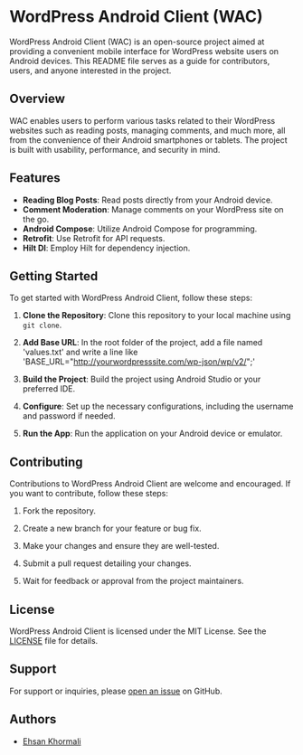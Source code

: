 # WordPress Android Client (WAC)

WordPress Android Client (WAC) is an open-source project aimed at providing a convenient mobile interface for WordPress website users on Android devices. This README file serves as a guide for contributors, users, and anyone interested in the project.

## Overview

WAC enables users to perform various tasks related to their WordPress websites such as reading posts, managing comments, and much more, all from the convenience of their Android smartphones or tablets. The project is built with usability, performance, and security in mind.

## Features

- **Reading Blog Posts**: Read posts directly from your Android device.
- **Comment Moderation**: Manage comments on your WordPress site on the go.
- **Android Compose**: Utilize Android Compose for programming.
- **Retrofit**: Use Retrofit for API requests.
- **Hilt DI**: Employ Hilt for dependency injection.

## Getting Started

To get started with WordPress Android Client, follow these steps:

1. **Clone the Repository**: Clone this repository to your local machine using `git clone`.

2. **Add Base URL**: In the root folder of the project, add a file named 'values.txt' and write a line like 'BASE_URL="http://yourwordpresssite.com/wp-json/wp/v2/";'

3. **Build the Project**: Build the project using Android Studio or your preferred IDE.

4. **Configure**: Set up the necessary configurations, including the username and password if needed.

5. **Run the App**: Run the application on your Android device or emulator.

## Contributing

Contributions to WordPress Android Client are welcome and encouraged. If you want to contribute, follow these steps:

1. Fork the repository.

2. Create a new branch for your feature or bug fix.

3. Make your changes and ensure they are well-tested.

4. Submit a pull request detailing your changes.

5. Wait for feedback or approval from the project maintainers.

## License

WordPress Android Client is licensed under the MIT License. See the [LICENSE](LICENSE) file for details.

## Support

For support or inquiries, please [open an issue](https://github.com/yourusername/WordPress-Android-Client/issues) on GitHub.

## Authors

- [Ehsan Khormali](https://github.com/EhsanKhormali)
